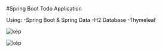 #Spring Boot Todo Application

Using:
-Spring Boot & Spring Data
-H2 Database
-Thymeleaf

![kép](https://github.com/pzsomborr/spring-todo/assets/170579501/609eb8f9-1cac-421b-9a35-7fd09c53b029)

![kép](https://github.com/pzsomborr/spring-todo/assets/170579501/cc357595-5a08-4007-afd2-86d7e4701d17)
